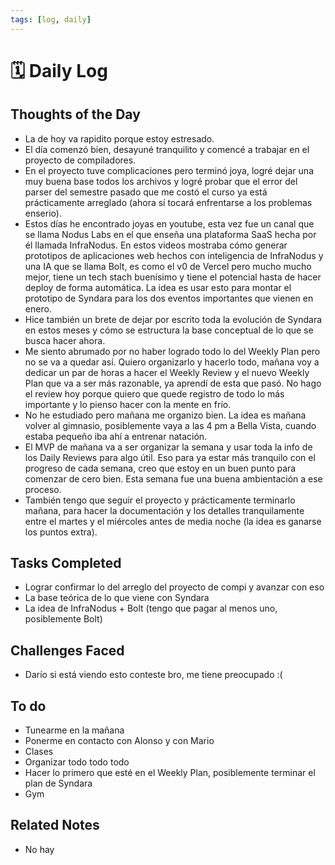 ```yaml
---
tags: [log, daily]
---
```


# 🗓️ Daily Log 

## Thoughts of the Day
- La de hoy va rapidito porque estoy estresado.
- El día comenzó bien, desayuné tranquilito y comencé a trabajar en el proyecto de compiladores.
- En el proyecto tuve complicaciones pero terminó joya, logré dejar una muy buena base todos los archivos y logré probar que el error del parser del semestre pasado que me costó el curso ya está prácticamente arreglado (ahora sí tocará enfrentarse a los problemas enserio). 
- Estos días he encontrado joyas en youtube, esta vez fue un canal que se llama Nodus Labs en el que enseña una plataforma SaaS hecha por él llamada InfraNodus. En estos videos mostraba cómo generar prototipos de aplicaciones web hechos con inteligencia de InfraNodus y una IA que se llama Bolt, es como el v0 de Vercel pero mucho mucho mejor, tiene un tech stach buenísimo y tiene el potencial hasta de hacer deploy de forma automática. La idea es usar esto para montar el prototipo de Syndara para los dos eventos importantes que vienen en enero.
- Hice también un brete de dejar por escrito toda la evolución de Syndara en estos meses y cómo se estructura la base conceptual de lo que se busca hacer ahora.
- Me siento abrumado por no haber logrado todo lo del Weekly Plan pero no se va a quedar así. Quiero organizarlo y hacerlo todo, mañana voy a dedicar un par de horas a hacer el Weekly Review y el nuevo Weekly Plan que va a ser más razonable, ya aprendí de esta que pasó. No hago el review hoy porque quiero que quede registro de todo lo más importante y lo pienso hacer con la mente en frío. 
- No he estudiado pero mañana me organizo bien. La idea es mañana volver al gimnasio, posiblemente vaya a las 4 pm a Bella Vista, cuando estaba pequeño iba ahí a entrenar natación.
- El MVP de mañana va a ser organizar la semana y usar toda la info de los Daily Reviews para algo útil. Eso para ya estar más tranquilo con el progreso de cada semana, creo que estoy en un buen punto para comenzar de cero bien. Esta semana fue una buena ambientación a ese proceso.
- También tengo que seguir el proyecto y prácticamente terminarlo mañana, para hacer la documentación y los detalles tranquilamente entre el martes y el miércoles antes de media noche (la idea es ganarse los puntos extra).

## Tasks Completed
- Lograr confirmar lo del arreglo del proyecto de compi y avanzar con eso
- La base teórica de lo que viene con Syndara
- La idea de InfraNodus + Bolt (tengo que pagar al menos uno, posiblemente Bolt)

## Challenges Faced
- Darío si está viendo esto conteste bro, me tiene preocupado :(

## To do
- Tunearme en la mañana
- Ponerme en contacto con Alonso y con Mario
- Clases
- Organizar todo todo todo
- Hacer lo primero que esté en el Weekly Plan, posiblemente terminar el plan de Syndara
- Gym

## Related Notes
- No hay